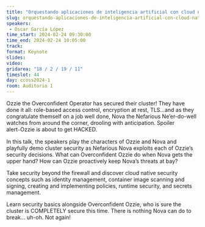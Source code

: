 ```yaml
---
title: "Orquestando aplicaciones de inteligencia artificial con cloud native computing foundation"
slug: orquestando-aplicaciones-de-inteligencia-artificial-con-cloud-native-computing-foundation
speakers:
 - Oscar García López
time_start: 2024-02-24 09:30:00
time_end: 2024-02-24 10:05:00
track: 
format: Keynote
slides: 
video: 
gridarea: "18 / 2 / 19 / 11"
timeslot: 44
day: ccoss2024-1
room: Auditorio 1
---
```


Ozzie the Overconfident Operator has secured their cluster! They have done it all: role-based access control, encryption at rest, TLS…and as they congratulate themself on a job well done, Nova the Nefarious Ne’er-do-well watches from around the corner, drooling with anticipation. Spoiler alert⎯Ozzie is about to get HACKED.
 
 
 
 In this talk, the speakers play the characters of Ozzie and Nova and playfully demo cluster security as Nefarious Nova exploits each of Ozzie’s security decisions. What can Overconfident Ozzie do when Nova gets the upper hand? How can Ozzie proactively keep Nova’s threats at bay?
 
 
 
 Take security beyond the firewall and discover cloud native security concepts such as identity management, container image scanning and signing, creating and implementing policies, runtime security, and secrets management.
 
 
 
 Learn security basics alongside Overconfident Ozzie, who is sure the cluster is COMPLETELY secure this time. There is nothing Nova can do to break… uh-oh. Not again!